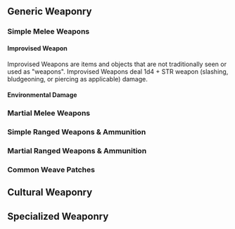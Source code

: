 ## Generic Weaponry
### Simple Melee Weapons
#### Improvised Weapon
Improvised Weapons are items and objects that are not traditionally seen or used as "weapons". Improvised Weapons deal 1d4 + STR weapon (slashing, bludgeoning, or piercing as applicable) damage.

#### Environmental Damage

### Martial Melee Weapons
### Simple Ranged Weapons & Ammunition
### Martial Ranged Weapons & Ammunition
### Common Weave Patches
## Cultural Weaponry
## Specialized Weaponry